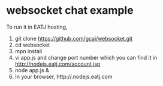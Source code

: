 # websocket chat example
To run it in EATJ hosting,
1. git clone https://github.com/gcai/websocket.git
2. cd websocket
3. mpn install
4. vi app.js and change port number which you can find it in http://nodejs.eatj.com/account.jsp
5. node app.js &
6. In your browser, http://<EATJ username>.nodejs.eatj.com


